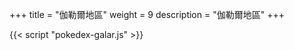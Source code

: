 +++
title = "伽勒爾地區"
weight = 9
description = "伽勒爾地區"
+++


<div id="Pokedex"></div>

{{< script "pokedex-galar.js" >}}
<script type="text/javascript">
  window.addEventListener("parsePage", ()=>{
    TocInjector.parsePage("Pokemon");
  });
</script>